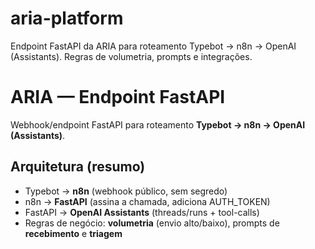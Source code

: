 # aria-platform
Endpoint FastAPI da ARIA para roteamento Typebot → n8n → OpenAI (Assistants). Regras de volumetria, prompts e integrações.

# ARIA — Endpoint FastAPI

Webhook/endpoint FastAPI para roteamento **Typebot → n8n → OpenAI (Assistants)**.

## Arquitetura (resumo)
- Typebot → **n8n** (webhook público, sem segredo)
- n8n → **FastAPI** (assina a chamada, adiciona AUTH_TOKEN)
- FastAPI → **OpenAI Assistants** (threads/runs + tool-calls)
- Regras de negócio: **volumetria** (envio alto/baixo), prompts de **recebimento** e **triagem**
